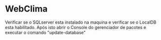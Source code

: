 # WebClima
Verificar se o SQLserver esta instalado na maquina e verificar se o LocalDB esta habilitado.
Após isto abrir o Console do gerenciador de pacotes e executar o comando "update-database"

